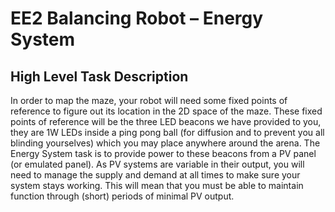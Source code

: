 # EE2 Balancing Robot – Energy System

## High Level Task Description
In order to map the maze, your robot will need some fixed points of reference to figure out its location in the 2D space of the maze. These fixed points of reference will be the three LED beacons we have provided to you, they are 1W LEDs inside a ping pong ball (for diffusion and to prevent you all blinding yourselves) which you may place anywhere around the arena.
The Energy System task is to provide power to these beacons from a PV panel (or emulated panel). As PV systems are variable in their output, you will need to manage the supply and demand at all times to make sure your system stays working. This will mean that you must be able to maintain function through (short) periods of minimal PV output.

